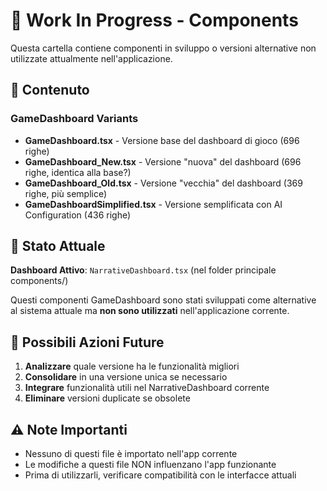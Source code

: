 # 🚧 Work In Progress - Components

Questa cartella contiene componenti in sviluppo o versioni alternative non utilizzate attualmente nell'applicazione.

## 📁 Contenuto

### GameDashboard Variants
- **GameDashboard.tsx** - Versione base del dashboard di gioco (696 righe)
- **GameDashboard_New.tsx** - Versione "nuova" del dashboard (696 righe, identica alla base?)
- **GameDashboard_Old.tsx** - Versione "vecchia" del dashboard (369 righe, più semplice)
- **GameDashboardSimplified.tsx** - Versione semplificata con AI Configuration (436 righe)

## 🎯 Stato Attuale

**Dashboard Attivo**: `NarrativeDashboard.tsx` (nel folder principale components/)

Questi componenti GameDashboard sono stati sviluppati come alternative al sistema attuale ma **non sono utilizzati** nell'applicazione corrente.

## 🔄 Possibili Azioni Future

1. **Analizzare** quale versione ha le funzionalità migliori
2. **Consolidare** in una versione unica se necessario
3. **Integrare** funzionalità utili nel NarrativeDashboard corrente
4. **Eliminare** versioni duplicate se obsolete

## ⚠️ Note Importanti

- Nessuno di questi file è importato nell'app corrente
- Le modifiche a questi file NON influenzano l'app funzionante
- Prima di utilizzarli, verificare compatibilità con le interfacce attuali
